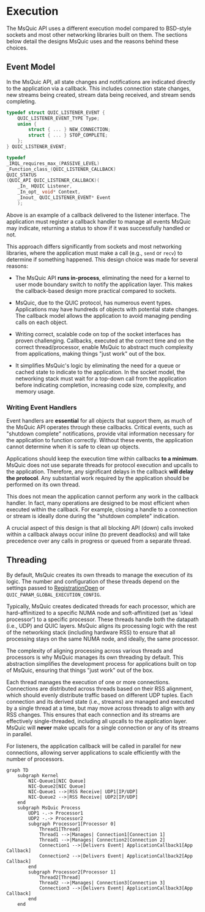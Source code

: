 Execution
======

The MsQuic API uses a different execution model compared to BSD-style sockets and most other networking libraries built on them.
The sections below detail the designs MsQuic uses and the reasons behind these choices.

## Event Model

In the MsQuic API, all state changes and notifications are indicated directly to the application via a callback.
This includes connection state changes, new streams being created, stream data being received, and stream sends completing.

```c
typedef struct QUIC_LISTENER_EVENT {
    QUIC_LISTENER_EVENT_TYPE Type;
    union {
        struct { ... } NEW_CONNECTION;
        struct { ... } STOP_COMPLETE;
    };
} QUIC_LISTENER_EVENT;

typedef
_IRQL_requires_max_(PASSIVE_LEVEL)
_Function_class_(QUIC_LISTENER_CALLBACK)
QUIC_STATUS
(QUIC_API QUIC_LISTENER_CALLBACK)(
    _In_ HQUIC Listener,
    _In_opt_ void* Context,
    _Inout_ QUIC_LISTENER_EVENT* Event
    );
```

Above is an example of a callback delivered to the listener interface.
The application must register a callback handler to manage all events MsQuic may indicate, returning a status to show if it was successfully handled or not.

This approach differs significantly from sockets and most networking libraries, where the application must make a call (e.g., `send` or `recv`) to determine if something happened.
This design choice was made for several reasons:

- The MsQuic API **runs in-process**, eliminating the need for a kernel to user mode boundary switch to notify the application layer. This makes the callback-based design more practical compared to sockets.

- MsQuic, due to the QUIC protocol, has numerous event types. Applications may have hundreds of objects with potential state changes. The callback model allows the application to avoid managing pending calls on each object.

- Writing correct, scalable  code on top of the socket interfaces has proven challenging. Callbacks, executed at the correct time and on the correct thread/processor, enable MsQuic to abstract much complexity from applications, making things "just work" out of the box.

- It simplifies MsQuic's logic by eliminating the need for a queue or cached state to indicate to the application. In the socket model, the networking stack must wait for a top-down call from the application before indicating completion, increasing code size, complexity, and memory usage.

### Writing Event Handlers

Event handlers are **essential** for all objects that support them, as much of the MsQuic API operates through these callbacks.
Critical events, such as "shutdown complete" notifications, provide vital information necessary for the application to function correctly.
Without these events, the application cannot determine when it is safe to clean up objects.

Applications should keep the execution time within callbacks **to a minimum**.
MsQuic does not use separate threads for protocol execution and upcalls to the application.
Therefore, any significant delays in the callback **will delay the protocol**.
Any substantial work required by the application should be performed on its own thread.

This does not mean the application cannot perform any work in the callback handler.
In fact, many operations are designed to be most efficient when executed within the callback.
For example, closing a handle to a connection or stream is ideally done during the "shutdown complete" indication.

A crucial aspect of this design is that all blocking API (down) calls invoked within a callback always occur inline (to prevent deadlocks) and will take precedence over any calls in progress or queued from a separate thread.

## Threading

By default, MsQuic creates its own threads to manage the execution of its logic.
The number and configuration of these threads depend on the settings passed to [RegistrationOpen](api/RegistrationOpen.md) or `QUIC_PARAM_GLOBAL_EXECUTION_CONFIG`.

Typically, MsQuic creates dedicated threads for each processor, which are hard-affinitized to a specific NUMA node and soft-affinitized (set as 'ideal processor') to a specific processor.
These threads handle both the datapath (i.e., UDP) and QUIC layers.
MsQuic aligns its processing logic with the rest of the networking stack (including hardware RSS) to ensure that all processing stays on the same NUMA node, and ideally, the same processor.

The complexity of aligning processing across various threads and processors is why MsQuic manages its own threading by default.
This abstraction simplifies the development process for applications built on top of MsQuic, ensuring that things "just work" out of the box.

Each thread manages the execution of one or more connections.
Connections are distributed across threads based on their RSS alignment, which should evenly distribute traffic based on different UDP tuples.
Each connection and its derived state (i.e., streams) are managed and executed by a single thread at a time, but may move across threads to align with any RSS changes.
This ensures that each connection and its streams are effectively single-threaded, including all upcalls to the application layer.
MsQuic will **never** make upcalls for a single connection or any of its streams in parallel.

For listeners, the application callback will be called in parallel for new connections, allowing server applications to scale efficiently with the number of processors.

```mermaid
graph TD
    subgraph Kernel
        NIC-Queue1[NIC Queue]
        NIC-Queue2[NIC Queue]
        NIC-Queue1 -->|RSS Receive| UDP1[IP/UDP]
        NIC-Queue2 -->|RSS Receive| UDP2[IP/UDP]
    end
    subgraph MsQuic Process
        UDP1 -.-> Processor1
        UDP2 -.-> Processor2
        subgraph Processor1[Processor 0]
            Thread1[Thread]
            Thread1 -->|Manages| Connection1[Connection 1]
            Thread1 -->|Manages| Connection2[Connection 2]
            Connection1 -->|Delivers Event| ApplicationCallback1[App Callback]
            Connection2 -->|Delivers Event| ApplicationCallback2[App Callback]
        end
        subgraph Processor2[Processor 1]
            Thread2[Thread]
            Thread2 -->|Manages| Connection3[Connection 3]
            Connection3 -->|Delivers Event| ApplicationCallback3[App Callback]
        end
    end
```
